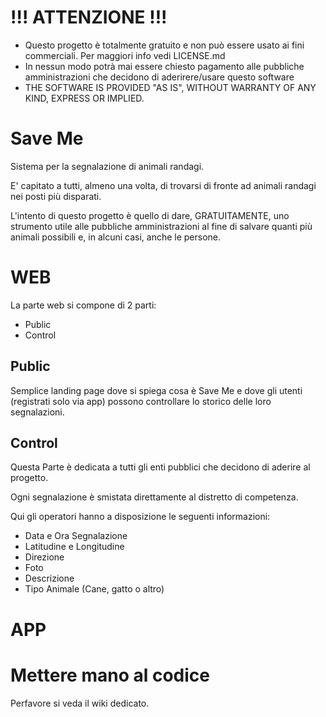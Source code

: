 # !!! ATTENZIONE !!!
* Questo progetto è totalmente gratuito e non può essere usato ai fini commerciali. Per maggiori info vedi LICENSE.md
* In nessun modo potrà mai essere chiesto pagamento alle pubbliche amministrazioni che decidono di aderirere/usare questo software
* THE SOFTWARE IS PROVIDED "AS IS", WITHOUT WARRANTY OF ANY KIND, EXPRESS OR IMPLIED.

# Save Me
Sistema per la segnalazione di animali randagi.

E' capitato a tutti, almeno una volta, di trovarsi di fronte ad animali randagi nei posti più disparati.

L'intento di questo progetto è quello di dare, GRATUITAMENTE, uno strumento utile alle pubbliche amministrazioni al fine
di salvare quanti più animali possibili e, in alcuni casi, anche le persone.


# WEB
La parte web si compone di 2 parti:
* Public
* Control

## Public
Semplice landing page dove si spiega cosa è Save Me e dove gli utenti (registrati solo via app) possono controllare lo
storico delle loro segnalazioni.

## Control
Questa Parte è dedicata a tutti gli enti pubblici che decidono di aderire al progetto.

Ogni segnalazione è smistata direttamente al distretto di competenza.

Qui gli operatori hanno a disposizione le seguenti informazioni:
* Data e Ora Segnalazione
* Latitudine e Longitudine
* Direzione
* Foto
* Descrizione
* Tipo Animale (Cane, gatto o altro)


# APP

# Mettere mano al codice
Perfavore si veda il wiki dedicato.
